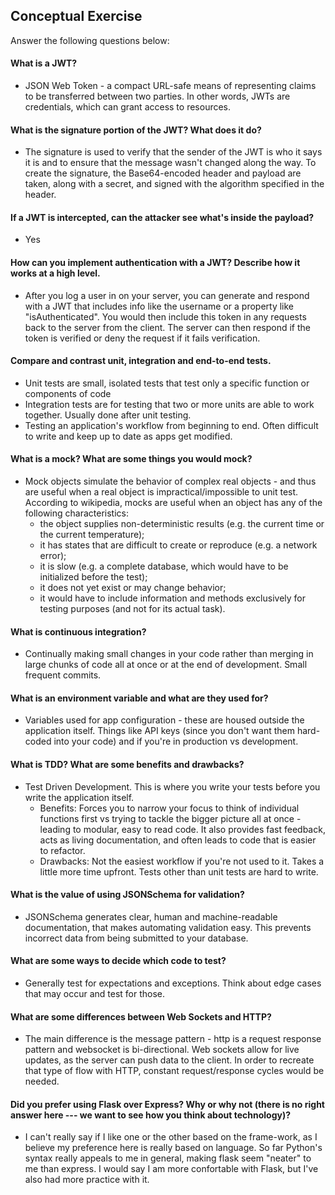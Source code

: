 ## Conceptual Exercise

Answer the following questions below:

#### What is a JWT?
* JSON Web Token - a compact URL-safe means of representing claims to be transferred between two parties.
In other words, JWTs are credentials, which can grant access to resources.

#### What is the signature portion of the JWT?  What does it do?
* The signature is used to verify that the sender of the JWT is who it says it is and to ensure that the message wasn't changed along the way. To create the signature, the Base64-encoded header and payload are taken, along with a secret, and signed with the algorithm specified in the header.

#### If a JWT is intercepted, can the attacker see what's inside the payload?
* Yes

#### How can you implement authentication with a JWT?  Describe how it works at a high level.
* After you log a user in on your server, you can generate and respond with a JWT that includes info like the username or a property like "isAuthenticated". You would then include this token in any requests back to the server from the client. The server can then respond if the token is verified or deny the request if it fails verification.

#### Compare and contrast unit, integration and end-to-end tests.
* Unit tests are small, isolated tests that test only a specific function or components of code  
* Integration tests are for testing that two or more units are able to work together. Usually done after unit testing.
* Testing an application's workflow from beginning to end.  Often difficult to write and keep up to date as apps get modified.

#### What is a mock? What are some things you would mock?
* Mock objects simulate the behavior of complex real objects - and thus are useful when a real object is impractical/impossible to unit test.  According to wikipedia, mocks are useful when an object has any of the following characteristics:
  * the object supplies non-deterministic results (e.g. the current time or the current temperature);
  * it has states that are difficult to create or reproduce (e.g. a network error);
  * it is slow (e.g. a complete database, which would have to be initialized before the test);
  * it does not yet exist or may change behavior;
  * it would have to include information and methods exclusively for testing purposes (and not for its actual task).

#### What is continuous integration?
* Continually making small changes in your code rather than merging in large chunks of code all at once or at the end of development.  Small frequent commits.

#### What is an environment variable and what are they used for?
* Variables used for app configuration - these are housed outside the application itself.  Things like API keys (since you don't want them hard-coded into your code) and if you're in production vs development.

#### What is TDD? What are some benefits and drawbacks?
* Test Driven Development.  This is where you write your tests before you write the application itself.
  * Benefits:  Forces you to narrow your focus to think of individual functions first vs trying to tackle the bigger picture all at once - leading to modular, easy to read code. It also provides fast feedback, acts as living documentation, and often leads to code that is easier to refactor.  
  * Drawbacks: Not the easiest workflow if you're not used to it.  Takes a little more time upfront.  Tests other than unit tests are hard to write.

#### What is the value of using JSONSchema for validation?
* JSONSchema generates clear, human and machine-readable documentation, that makes automating validation easy.  This prevents incorrect data from being submitted to your database.

#### What are some ways to decide which code to test?
* Generally test for expectations and exceptions.  Think about edge cases that may occur and test for those.  

#### What are some differences between Web Sockets and HTTP?
* The main difference is the message pattern - http is a request response pattern and websocket is bi-directional.  Web sockets allow for live updates, as the server can push data to the client.  In order to recreate that type of flow with HTTP, constant request/response cycles would be needed.

#### Did you prefer using Flask over Express? Why or why not (there is no right answer here --- we want to see how you think about technology)?
* I can't really say if I like one or the other based on the frame-work, as I believe my preference here is really based on language.  So far Python's syntax really appeals to me in general, making flask seem "neater" to me than express.  I would say I am more confortable with Flask, but I've also had more practice with it.
